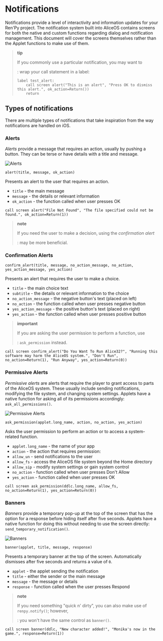 Notifications
=============

Notifications provide a level of interactivity and information updates
for your Ren'Py project. The notification system built into AliceOS
contains screens for both the native and custom functions regarding
dialog and notification management. This document will cover the screens
themselves rather than the Applet functions to make use of them.

> **tip**
>
> If you commonly use a particular notification, you may want to
>
> :   wrap your call statement in a label:
>
> ``` {.sourceCode .}
> label test_alert:
>     call screen alert("This is an alert", "Press OK to dismiss this alert.", ok_action=Return())
>     return
> ```

Types of notifications
----------------------

There are multiple types of notifications that take inspiration from the
way notifications are handled on iOS.

### Alerts

*Alerts* provide a message that requires an action, usually by pushing a
button. They can be terse or have details with a title and message.

![Alerts](https://imgur.com/lGlEmZu.png)

`alert(title, message, ok_action)`

Presents an alert to the user that requires an action.

-   `title` - the main message
-   `message` - the details or relevant information
-   `ok_action` - the function called when user presses OK

``` {.sourceCode .}
call screen alert("File Not Found", "The file specified could not be found.", ok_action=Return(1))
```

> **note**
>
> If you need the user to make a decision, using the *confirmation alert*
>
> :   may be more beneficial.
>
### Confirmation Alerts

`confirm_alert(title, message, no_action_message, no_action, yes_action_message, yes_action)`

Presents an alert that requires the user to make a choice.

-   `title` - the main choice text
-   `subtitle` - the details or relevant information to the choice
-   `no_action_message` - the negative button's text (placed on left)
-   `no_action` - the function called when user presses negative button
-   `yes_action_message` - the positive button's text (placed on right)
-   `yes_action` - the function called when user presses positive button

> **important**
>
> If you are asking the user permission to perform a function, use
>
> :   `ask_permission` instead.
>
``` {.sourceCode .}
call screen confirm_alert("Do You Want To Run Alice32?", "Running this software may harm the AliceOS system.", "Don't Run", no_action=Return(1), "Run Anyway", yes_action=Return(0))
```

### Permissive Alerts

*Permissive alerts* are alerts that require the player to grant access
to parts of the AliceOS system. These usually include sending
notifications, modifying the file system, and changing system settings.
Applets have a native function for asking all of its permissions
accordingly: `ask_all_permissions()`.

![Permissive Alerts](https://imgur.com/quWQALX.png)

`ask_permission(applet.long_name, action, no_action, yes_action)`

Asks the user permission to perform an action or to access a
system-related function.

-   `applet.long_name` - the name of your app
-   `action` - the action that requires permission:
-   `allow_un` - send notifications to the user
-   `allow_fs` - access the AliceOS file system beyond the Home
    directory
-   `allow_sip` - modify system settings or gain system control
-   `no_action` - function called when user presses Don't Allow
-   `yes_action` - function called when user presses OK

``` {.sourceCode .}
call screen ask_permission(ddlc.long_name, allow_fs, no_action=Return(1), yes_action=Return(0))
```

### Banners

*Banners* provide a temporary pop-up at the top of the screen that has
the option for a response before hiding itself after five seconds.
Applets have a native function for doing this without needing to use the
screen directly: `send_temporary_notification()`.

![Banners](https://imgur.com/kKpx6ji.png)

`banner(applet, title, message, response)`

Presents a temporary banner at the top of the screen. Automatically
dismisses after five seconds and returns a value of `0`.

-   `applet` - the applet sending the notification
-   `title` - either the sender or the main message
-   `message` - the message or details
-   `response` - function called when the user presses Respond

> **note**
>
> If you need something "quick n' dirty", you can also make use of `renpy.notify()`; however,
>
> :   you won't have the same control as `banner()`.
>
``` {.sourceCode .}
call screen banner(ddlc, "New character added!", "Monika's now in the game.", response=Return(1))
```
